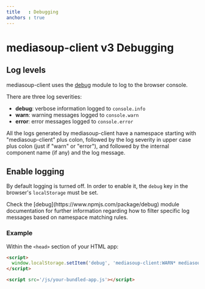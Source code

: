 ```yaml
---
title   : Debugging
anchors : true
---
```



# mediasoup-client v3 Debugging

## Log levels

mediasoup-client uses the [debug](https://www.npmjs.com/package/debug) module to log to the browser console.

There are three log severities:

* **debug**: verbose information logged to `console.info`
* **warn**: warning messages logged to `console.warn`
* **error**: error messages logged to `console.error`

All the logs generated by mediasoup-client have a namespace starting with "mediasoup-client" plus colon, followed by the log severity in upper case plus colon (just if "warn" or "error"), and followed by the internal component name (if any) and the log message.


## Enable logging

By default logging is turned off. In order to enable it, the `debug` key in the browser's `localStorage` must be set.

<div markdown="1" class="note">
Check the [debug](https://www.npmjs.com/package/debug) module documentation for further information regarding how to filter specific log messages based on namespace matching rules.
</div>


### Example

Within the `<head>` section of your HTML app:

```html
<script>
  window.localStorage.setItem('debug', 'mediasoup-client:WARN* mediasoup-client:ERROR*');
</script>

<script src='/js/your-bundled-app.js'></script>
```
